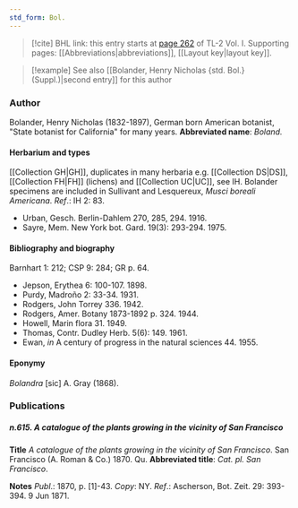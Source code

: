 ```yaml
---
std_form: Bol.
---
```


> [!cite] BHL link: this entry starts at [page 262](https://www.biodiversitylibrary.org/page/33120393) of TL-2 Vol. I.
> Supporting pages: [[Abbreviations|abbreviations]], [[Layout key|layout key]].

> [!example] See also [[Bolander, Henry Nicholas {std. Bol.} (Suppl.)|second entry]] for this author

### Author

Bolander, Henry Nicholas (1832-1897), German born American botanist, "State botanist for California" for many years. 
**Abbreviated name**: *Boland.*

#### Herbarium and types

[[Collection GH|GH]], duplicates in many herbaria e.g. [[Collection DS|DS]], [[Collection FH|FH]] (lichens) and [[Collection UC|UC]], see IH. Bolander specimens are included in Sullivant and Lesquereux, *Musci boreali Americana*.
*Ref*.: IH 2: 83.
- Urban, Gesch. Berlin-Dahlem 270, 285, 294. 1916.
- Sayre, Mem. New York bot. Gard. 19(3): 293-294. 1975.

#### Bibliography and biography

Barnhart 1: 212; CSP 9: 284; GR p. 64.
- Jepson, Erythea 6: 100-107. 1898.
- Purdy, Madroño 2: 33-34. 1931.
- Rodgers, John Torrey 336. 1942.
- Rodgers, Amer. Botany 1873-1892 p. 324. 1944.
- Howell, Marin flora 31. 1949.
- Thomas, Contr. Dudley Herb. 5(6): 149. 1961.
- Ewan, *in* A century of progress in the natural sciences 44. 1955.

#### Eponymy

*Bolandra* \[sic\] A. Gray (1868).

### Publications

##### n.615. A catalogue of the plants growing in the vicinity of San Francisco

**Title**
*A catalogue of the plants growing in the vicinity of San Francisco*. San Francisco (A. Roman & Co.) 1870. Qu.
**Abbreviated title**: *Cat. pl. San Francisco*.

**Notes**
*Publ*.: 1870, p. \[1\]-43. *Copy*: NY.
*Ref*.: Ascherson, Bot. Zeit. 29: 393-394. 9 Jun 1871.

